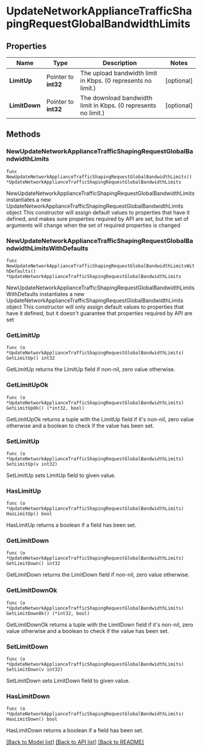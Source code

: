 # UpdateNetworkApplianceTrafficShapingRequestGlobalBandwidthLimits

## Properties

Name | Type | Description | Notes
------------ | ------------- | ------------- | -------------
**LimitUp** | Pointer to **int32** | The upload bandwidth limit in Kbps. (0 represents no limit.) | [optional] 
**LimitDown** | Pointer to **int32** | The download bandwidth limit in Kbps. (0 represents no limit.) | [optional] 

## Methods

### NewUpdateNetworkApplianceTrafficShapingRequestGlobalBandwidthLimits

`func NewUpdateNetworkApplianceTrafficShapingRequestGlobalBandwidthLimits() *UpdateNetworkApplianceTrafficShapingRequestGlobalBandwidthLimits`

NewUpdateNetworkApplianceTrafficShapingRequestGlobalBandwidthLimits instantiates a new UpdateNetworkApplianceTrafficShapingRequestGlobalBandwidthLimits object
This constructor will assign default values to properties that have it defined,
and makes sure properties required by API are set, but the set of arguments
will change when the set of required properties is changed

### NewUpdateNetworkApplianceTrafficShapingRequestGlobalBandwidthLimitsWithDefaults

`func NewUpdateNetworkApplianceTrafficShapingRequestGlobalBandwidthLimitsWithDefaults() *UpdateNetworkApplianceTrafficShapingRequestGlobalBandwidthLimits`

NewUpdateNetworkApplianceTrafficShapingRequestGlobalBandwidthLimitsWithDefaults instantiates a new UpdateNetworkApplianceTrafficShapingRequestGlobalBandwidthLimits object
This constructor will only assign default values to properties that have it defined,
but it doesn't guarantee that properties required by API are set

### GetLimitUp

`func (o *UpdateNetworkApplianceTrafficShapingRequestGlobalBandwidthLimits) GetLimitUp() int32`

GetLimitUp returns the LimitUp field if non-nil, zero value otherwise.

### GetLimitUpOk

`func (o *UpdateNetworkApplianceTrafficShapingRequestGlobalBandwidthLimits) GetLimitUpOk() (*int32, bool)`

GetLimitUpOk returns a tuple with the LimitUp field if it's non-nil, zero value otherwise
and a boolean to check if the value has been set.

### SetLimitUp

`func (o *UpdateNetworkApplianceTrafficShapingRequestGlobalBandwidthLimits) SetLimitUp(v int32)`

SetLimitUp sets LimitUp field to given value.

### HasLimitUp

`func (o *UpdateNetworkApplianceTrafficShapingRequestGlobalBandwidthLimits) HasLimitUp() bool`

HasLimitUp returns a boolean if a field has been set.

### GetLimitDown

`func (o *UpdateNetworkApplianceTrafficShapingRequestGlobalBandwidthLimits) GetLimitDown() int32`

GetLimitDown returns the LimitDown field if non-nil, zero value otherwise.

### GetLimitDownOk

`func (o *UpdateNetworkApplianceTrafficShapingRequestGlobalBandwidthLimits) GetLimitDownOk() (*int32, bool)`

GetLimitDownOk returns a tuple with the LimitDown field if it's non-nil, zero value otherwise
and a boolean to check if the value has been set.

### SetLimitDown

`func (o *UpdateNetworkApplianceTrafficShapingRequestGlobalBandwidthLimits) SetLimitDown(v int32)`

SetLimitDown sets LimitDown field to given value.

### HasLimitDown

`func (o *UpdateNetworkApplianceTrafficShapingRequestGlobalBandwidthLimits) HasLimitDown() bool`

HasLimitDown returns a boolean if a field has been set.


[[Back to Model list]](../README.md#documentation-for-models) [[Back to API list]](../README.md#documentation-for-api-endpoints) [[Back to README]](../README.md)


